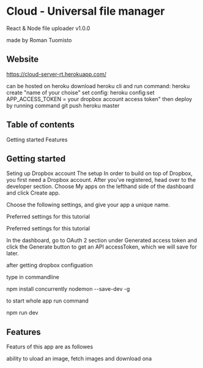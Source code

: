 Cloud - Universal file manager
==============================

React & Node file uploader v1.0.0

made by Roman Tuomisto

Website
-------
https://cloud-server-rt.herokuapp.com/

can be hosted on heroku 
download heroku cli 
and run command:  heroku create "name of your choise" 
set config: heroku config:set APP_ACCESS_TOKEN = your dropbox account access token"
then deploy by running command git push heroku master

Table of contents
-----------------
Getting started
Features

Getting started
---------------
Seting up Dropbox account
The setup
In order to build on top of Dropbox, you first need a Dropbox account. After you’ve registered, head over to the developer section. Choose My apps on the lefthand side of the dashboard and click Create app.

Choose the following settings, and give your app a unique name.

Preferred settings for this tutorial

Preferred settings for this tutorial

In the dashboard, go to OAuth 2 section under Generated access token and click the Generate button to get an API accessToken, which we will save for later.

after getting dropbox configuation

type in commandline 

npm install concurrently nodemon --save-dev -g

to start whole app run command 

npm run dev


Features
--------

Featurs of this app are as followes

ability to uload an image, fetch images and download ona
